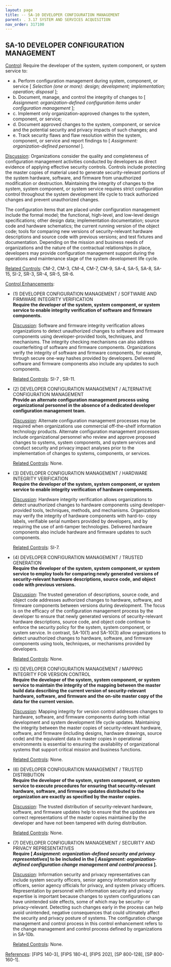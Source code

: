 ```yaml
---
layout: page
title: -- SA-10 DEVELOPER CONFIGURATION MANAGEMENT 
parent: . 3.17 SYSTEM AND SERVICES ACQUISITION 
nav_order: 317100 
---
```


## SA-10 DEVELOPER CONFIGURATION MANAGEMENT
  
<ins>Control</ins>: Require the developer of the system, system component, or system service to:
* a. Perform configuration management during system, component, or service [ _Selection (one or more): design; development; implementation; operation; disposal_ ];
* b. Document, manage, and control the integrity of changes to [ _Assignment: organization-defined configuration items under configuration management_ ];
* c. Implement only organization-approved changes to the system, component, or service;
* d. Document approved changes to the system, component, or service and the potential security and privacy impacts of such changes; and
* e. Track security flaws and flaw resolution within the system, component, or service and report findings to [ _Assignment: organization-defined personnel_ ].

<ins>Discussion</ins>: Organizations consider the quality and completeness of configuration management activities conducted by developers as direct evidence of applying effective security controls. Controls include protecting the master copies of material used to generate security-relevant portions of the system hardware, software, and firmware from unauthorized modification or destruction. Maintaining the integrity of changes to the system, system component, or system service requires strict configuration control throughout the system development life cycle to track authorized changes and prevent unauthorized changes.

The configuration items that are placed under configuration management include the formal model; the functional, high-level, and low-level design specifications; other design data; implementation documentation; source code and hardware schematics; the current running version of the object code; tools for comparing new versions of security-relevant hardware descriptions and source code with previous versions; and test fixtures and documentation. Depending on the mission and business needs of organizations and the nature of the contractual relationships in place, developers may provide configuration management support during the operations and maintenance stage of the system development life cycle.

<ins>Related Controls</ins>: CM-2, CM-3, CM-4, CM-7, CM-9, SA-4, SA-5, SA-8, SA-15, SI-2, SR-3, SR-4, SR-5, SR-6.

<ins>Control Enhancements</ins>:
   
* (1) DEVELOPER CONFIGURATION MANAGEMENT / SOFTWARE AND FIRMWARE INTEGRITY VERIFICATION<br>
**Require the developer of the system, system component, or system service to enable integrity verification of software and firmware components.**

    <ins>Discussion</ins>: Software and firmware integrity verification allows organizations to detect unauthorized changes to software and firmware components using developer-provided tools, techniques, and mechanisms. The integrity checking mechanisms can also address counterfeiting of software and firmware components. Organizations verify the integrity of software and firmware components, for example, through secure one-way hashes provided by developers. Delivered software and firmware components also include any updates to such components.

    <ins>Related Controls</ins>: SI-7 , SR-11.
   
* (2) DEVELOPER CONFIGURATION MANAGEMENT / ALTERNATIVE CONFIGURATION MANAGEMENT<br>
**Provide an alternate configuration management process using organizational personnel in the absence of a dedicated developer configuration management team.**

    <ins>Discussion</ins>: Alternate configuration management processes may be required when organizations use commercial off-the-shelf information technology products. Alternate configuration management processes include organizational personnel who review and approve proposed changes to systems, system components, and system services and conduct security and privacy impact analyses prior to the implementation of changes to systems, components, or services.

    <ins>Related Controls</ins>: None.
   
* (3) DEVELOPER CONFIGURATION MANAGEMENT / HARDWARE INTEGRITY VERIFICATION<br>
**Require the developer of the system, system component, or system service to enable integrity verification of hardware components.**

    <ins>Discussion</ins>: Hardware integrity verification allows organizations to detect unauthorized changes to hardware components using developer-provided tools, techniques, methods, and mechanisms. Organizations may verify the integrity of hardware components with hard-to- copy labels, verifiable serial numbers provided by developers, and by requiring the use of anti-tamper technologies. Delivered hardware components also include hardware and firmware updates to such components.

    <ins>Related Controls</ins>: SI-7.
   
* (4) DEVELOPER CONFIGURATION MANAGEMENT / TRUSTED GENERATION<br>
**Require the developer of the system, system component, or system service to employ tools for comparing newly generated versions of security-relevant hardware descriptions, source code, and object code with previous versions.**

    <ins>Discussion</ins>: The trusted generation of descriptions, source code, and object code addresses authorized changes to hardware, software, and firmware components between versions during development. The focus is on the efficacy of the configuration management process by the developer to ensure that newly generated versions of security-relevant hardware descriptions, source code, and object code continue to enforce the security policy for the system, system component, or system service. In contrast, SA-10(1) and SA-10(3) allow organizations to detect unauthorized changes to hardware, software, and firmware components using tools, techniques, or mechanisms provided by developers.

    <ins>Related Controls</ins>: None.
   
* (5) DEVELOPER CONFIGURATION MANAGEMENT / MAPPING INTEGRITY FOR VERSION CONTROL<br>
**Require the developer of the system, system component, or system service to maintain the integrity of the mapping between the master build data describing the current version of security-relevant hardware, software, and firmware and the on-site master copy of the data for the current version.**

    <ins>Discussion</ins>: Mapping integrity for version control addresses changes to hardware, software, and firmware components during both initial development and system development life cycle updates. Maintaining the integrity between the master copies of security-relevant hardware, software, and firmware (including designs, hardware drawings, source code) and the equivalent data in master copies in operational environments is essential to ensuring the availability of organizational systems that support critical mission and business functions.

    <ins>Related Controls</ins>: None.
   
* (6) DEVELOPER CONFIGURATION MANAGEMENT / TRUSTED DISTRIBUTION<br>
**Require the developer of the system, system component, or system service to execute procedures for ensuring that security-relevant hardware, software, and firmware updates distributed to the organization are exactly as specified by the master copies.**

    <ins>Discussion</ins>: The trusted distribution of security-relevant hardware, software, and firmware updates help to ensure that the updates are correct representations of the master copies maintained by the developer and have not been tampered with during distribution.

    <ins>Related Controls</ins>: None.
   
* (7) DEVELOPER CONFIGURATION MANAGEMENT / SECURITY AND PRIVACY REPRESENTATIVES<br>
**Require [ _Assignment: organization-defined security and privacy representatives_] to be included in the [ _Assignment: organization-defined configuration change management and control process_ ].**

    <ins>Discussion</ins>: Information security and privacy representatives can include system security officers, senior agency information security officers, senior agency officials for privacy, and system privacy officers. Representation by personnel with information security and privacy expertise is important because changes to system configurations can have unintended side effects, some of which may be security- or privacy-relevant. Detecting such changes early in the process can help avoid unintended, negative consequences that could ultimately affect the security and privacy posture of systems. The configuration change management and control process in this control enhancement refers to the change management and control process defined by organizations in SA-10b.

    <ins>Related Controls</ins>: None.

<ins>References</ins>: [FIPS 140-3], [FIPS 180-4], [FIPS 202], [SP 800-128], [SP 800-160-1].
